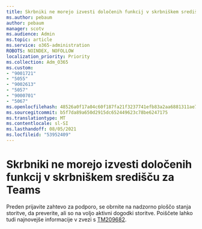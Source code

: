 ```yaml
---
title: Skrbniki ne morejo izvesti določenih funkcij v skrbniškem središču za Teams
ms.author: pebaum
author: pebaum
manager: scotv
ms.audience: Admin
ms.topic: article
ms.service: o365-administration
ROBOTS: NOINDEX, NOFOLLOW
localization_priority: Priority
ms.collection: Adm_O365
ms.custom:
- "9001721"
- "5055"
- "9002613"
- "5057"
- "9000701"
- "5067"
ms.openlocfilehash: 48526a0f17a04c60f187fa21f3237741efb83a2aa6881311ae741237bed4d794
ms.sourcegitcommit: b5f7da89a650d2915dc652449623c78be6247175
ms.translationtype: MT
ms.contentlocale: sl-SI
ms.lasthandoff: 08/05/2021
ms.locfileid: "53952409"
---
```

# <a name="admins-unable-to-perform-certain-functions-in-the-teams-admin-center"></a>Skrbniki ne morejo izvesti določenih funkcij v skrbniškem središču za Teams

Preden prijavite zahtevo za podporo, se obrnite na nadzorno ploščo stanja storitve, da preverite, ali so na voljo aktivni dogodki storitve. Poiščete lahko tudi najnovejše informacije v zvezi s [TM209682](https://admin.microsoft.com/AdminPortal/Home/#/servicehealth?eventid=TM209682).
